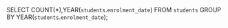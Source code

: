 <!-- Group es. n. 1 -->

SELECT COUNT(*),YEAR(`students`.`enrolment_date`)
FROM `students`
GROUP BY YEAR(`students`.`enrolment_date`);

<!-- Group es. n. 2 -->

